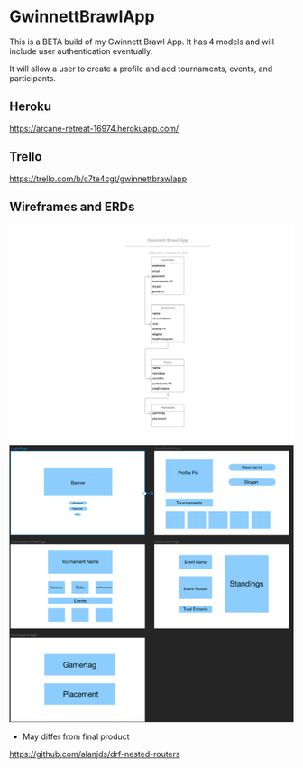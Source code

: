 # GwinnettBrawlApp

This is a BETA build of my Gwinnett Brawl App.
It has 4 models and will include user authentication eventually.

It will allow a user to create a profile and add tournaments, events, and participants.

## Heroku
https://arcane-retreat-16974.herokuapp.com/

## Trello
https://trello.com/b/c7te4cgt/gwinnettbrawlapp

## Wireframes and ERDs
![ERD](/public/images/GwinnettBrawlApp_ERD.png)
![Gwinnett Brawl App WireFrame](/public/images/GwinnettBrawlApp_Wireframe.png)
* May differ from final product

https://github.com/alanjds/drf-nested-routers
